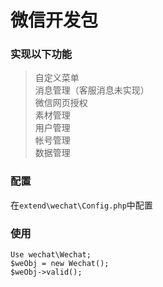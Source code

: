 微信开发包
===============
### 实现以下功能
>自定义菜单  
>消息管理（客服消息未实现）  
>微信网页授权  
>素材管理  
>用户管理  
>帐号管理  
>数据管理
### 配置
在```extend\wechat\Config.php```中配置
### 使用

```
Use wechat\Wechat;
$weObj = new Wechat();
$weObj->valid();
```
